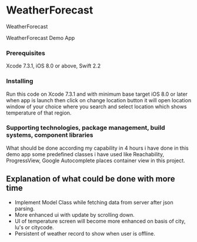 # WeatherForecast
WeatherForecast

WeatherForecast Demo App 

### Prerequisites

Xcode 7.3.1, iOS 8.0 or above, Swift 2.2

### Installing

Run this code on Xcode 7.3.1 and with minimum base target iOS 8.0 or later when app is launch then click on change location button it will open location window of your choice where you search and select location which shows temperature of that region.

### Supporting technologies, package management, build systems, component libraries

What should be done according my capability in 4 hours i have done in this demo app some predefined classes i have used like Reachability, ProgressView, Google Autocomplete places container view in this project.


## Explanation of what could be done with more time

* Implement Model Class while fetching data from server after json parsing.
* More enhanced ui with update by scrolling down.
* UI of temperature screen will become more enhanced on basis of city, lu's or citycode.
* Persistent of weather record to show when user is offline. 


